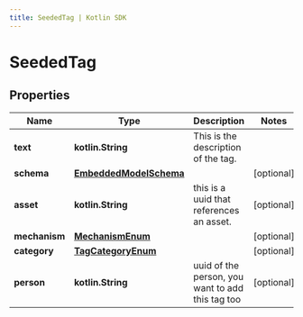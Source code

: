 ```yaml
---
title: SeededTag | Kotlin SDK
---
```



# SeededTag

## Properties
Name | Type | Description | Notes
------------ | ------------- | ------------- | -------------
**text** | **kotlin.String** | This is the description of the tag. | 
**schema** | [**EmbeddedModelSchema**](EmbeddedModelSchema) |  |  [optional]
**asset** | **kotlin.String** | this is a uuid that references an asset. |  [optional]
**mechanism** | [**MechanismEnum**](MechanismEnum) |  |  [optional]
**category** | [**TagCategoryEnum**](TagCategoryEnum) |  |  [optional]
**person** | **kotlin.String** | uuid of the person, you want to add this tag too |  [optional]



